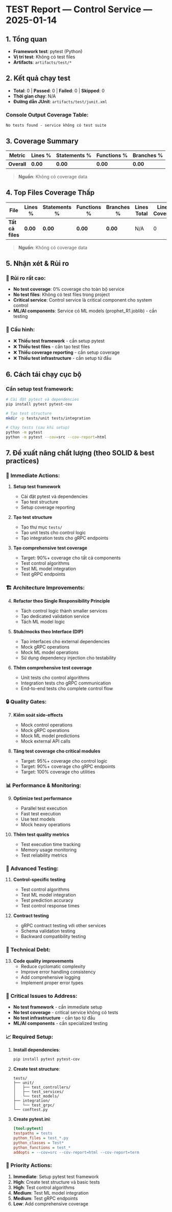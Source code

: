 # TEST Report — Control Service — 2025-01-14

## 1. Tổng quan
- **Framework test**: pytest (Python)
- **Vị trí test**: Không có test files
- **Artifacts**: `artifacts/test/*`

## 2. Kết quả chạy test
- **Total**: 0 | **Passed**: 0 | **Failed**: 0 | **Skipped**: 0
- **Thời gian chạy**: N/A
- **Đường dẫn JUnit**: `artifacts/test/junit.xml`

### Console Output Coverage Table:
```
No tests found - service không có test suite
```

## 3. Coverage Summary
| Metric | Lines % | Statements % | Functions % | Branches % |
|--------|---------|-------------|-------------|------------|
| **Overall** | **0.00** | **0.00** | **0.00** | **0.00** |

> **Nguồn**: Không có coverage data

## 4. Top Files Coverage Thấp
| File | Lines % | Statements % | Functions % | Branches % | Lines Total | Lines Covered |
|------|---------|-------------|-------------|------------|-------------|---------------|
| **Tất cả files** | **0.00** | **0.00** | **0.00** | **0.00** | N/A | 0 |

> **Nguồn**: Không có coverage data

## 5. Nhận xét & Rủi ro

### 🚨 **Rủi ro rất cao**:
- **No test coverage**: 0% coverage cho toàn bộ service
- **No test files**: Không có test files trong project
- **Critical service**: Control service là critical component cho system control
- **ML/AI components**: Service có ML models (prophet_R1.joblib) - cần testing

### 🔧 **Cấu hình**:
- ❌ **Thiếu test framework** - cần setup pytest
- ❌ **Thiếu test files** - cần tạo test files
- ❌ **Thiếu coverage reporting** - cần setup coverage
- ❌ **Thiếu test infrastructure** - cần setup từ đầu

## 6. Cách tái chạy cục bộ

### Cần setup test framework:
```bash
# Cài đặt pytest và dependencies
pip install pytest pytest-cov

# Tạo test structure
mkdir -p tests/unit tests/integration

# Chạy tests (sau khi setup)
python -m pytest
python -m pytest --cov=src --cov-report=html
```

## 7. Đề xuất nâng chất lượng (theo SOLID & best practices)

### 🎯 **Immediate Actions**:
1. **Setup test framework**
   - Cài đặt pytest và dependencies
   - Tạo test structure
   - Setup coverage reporting

2. **Tạo test structure**
   - Tạo thư mục `tests/`
   - Tạo unit tests cho control logic
   - Tạo integration tests cho gRPC endpoints

3. **Tạo comprehensive test coverage**
   - Target: 90%+ coverage cho tất cả components
   - Test control algorithms
   - Test ML model integration
   - Test gRPC endpoints

### 🏗️ **Architecture Improvements**:
4. **Refactor theo Single Responsibility Principle**
   - Tách control logic thành smaller services
   - Tạo dedicated validation service
   - Tách ML model logic

5. **Stub/mocks theo Interface (DIP)**
   - Tạo interfaces cho external dependencies
   - Mock gRPC operations
   - Mock ML model operations
   - Sử dụng dependency injection cho testability

6. **Thêm comprehensive test coverage**
   - Unit tests cho control algorithms
   - Integration tests cho gRPC communication
   - End-to-end tests cho complete control flow

### 🔒 **Quality Gates**:
7. **Kiểm soát side-effects**
   - Mock control operations
   - Mock gRPC operations
   - Mock ML model predictions
   - Mock external API calls

8. **Tăng test coverage cho critical modules**
   - Target: 95%+ coverage cho control logic
   - Target: 90%+ coverage cho gRPC endpoints
   - Target: 100% coverage cho utilities

### 📊 **Performance & Monitoring**:
9. **Optimize test performance**
   - Parallel test execution
   - Fast test execution
   - Use test models
   - Mock heavy operations

10. **Thêm test quality metrics**
    - Test execution time tracking
    - Memory usage monitoring
    - Test reliability metrics

### 🚀 **Advanced Testing**:
11. **Control-specific testing**
    - Test control algorithms
    - Test ML model integration
    - Test prediction accuracy
    - Test control response times

12. **Contract testing**
    - gRPC contract testing với other services
    - Schema validation testing
    - Backward compatibility testing

### 🔧 **Technical Debt**:
13. **Code quality improvements**
    - Reduce cyclomatic complexity
    - Improve error handling consistency
    - Add comprehensive logging
    - Implement proper error types

### 🚨 **Critical Issues to Address**:
- **No test framework** - cần immediate setup
- **No test coverage** - critical service không có tests
- **No test infrastructure** - cần tạo từ đầu
- **ML/AI components** - cần specialized testing

### 📈 **Required Setup**:
1. **Install dependencies**:
   ```bash
   pip install pytest pytest-cov
   ```

2. **Create test structure**:
   ```
   tests/
   ├── unit/
   │   ├── test_controllers/
   │   ├── test_services/
   │   └── test_models/
   ├── integration/
   │   └── test_grpc/
   └── conftest.py
   ```

3. **Create pytest.ini**:
   ```ini
   [tool:pytest]
   testpaths = tests
   python_files = test_*.py
   python_classes = Test*
   python_functions = test_*
   addopts = --cov=src --cov-report=html --cov-report=term
   ```

### 🎯 **Priority Actions**:
1. **Immediate**: Setup pytest test framework
2. **High**: Create test structure và basic tests
3. **High**: Test control algorithms
4. **Medium**: Test ML model integration
5. **Medium**: Test gRPC endpoints
6. **Low**: Add comprehensive coverage


